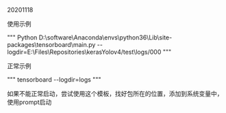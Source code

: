 20201118

使用示例

"""
Python D:\software\Anaconda\envs\python36\Lib\site-packages\tensorboard\main.py --logdir=E:\Files\Repositories\kerasYolov4/test\logs/000
"""

正常示例

"""
tensorboard --logdir=logs
"""


如果不能正常启动，尝试使用这个模板，找好包所在的位置，添加到系统变量中，使用prompt启动
